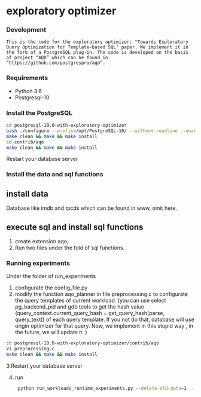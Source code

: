# exploratory optimizer


### Development
    This is the code for the exploratory optimizer: "Towards Exploratory Query Optimization for Template-based SQL" paper. We implement it in the form of a PostgreSQL plug-in. The code is developed on the basis of project “AQO” which can be found in “https://github.com/postgrespro/aqo”.

### Requirements
- Python 3.6
- Postgresql-10

### Install the PostgreSQL
```sh
cd postgresql-10.0-with-exploratory-optimizer
bash ./configure --prefix=/opt/PostgreSQL-10/ --without-readline --enable-debug CFLAGS='-O0 -g'
make clean && make && make install 
cd contrib/aqo                                               
make clean && make && make install 
```
Restart your database server
### Install the data and sql functions
## install data
Database like imdb and tpcds which can be found in www, omit here.
## execute sql and install sql functions
1. create extension aqo;
2. Run two files under the fold of sql functions.
### Running experiments 
Under the folder of run_experiments
1. configurate the config_file.py
2. modify the function aqo_planner in file preprocessing.c to configurate the query templates of current workload. (you can use select pg_backend_pid and gdb tools to get the hash value (query_context.current_query_hash = get_query_hash(parse, query_text)) of each query template. If you not do that, database will use origin optimizer for that query. Now, we implement in this stupid way , in the future, we will update it. )
```sh
cd postgresql-10.0-with-exploratory-optimizer/contrib/aqo   
vi preprocessing.c                                              
make clean && make && make install 
```
3.Restart your database server

4. run
    ```sh
     python run_workloads_runtime_experiments.py --delete-old-data=1  --query-mode=2  --begin-num=1  --end-num=4000  ----history-num=7 --markov-m=3
    ```


